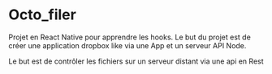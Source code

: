 # Octo_filer

Projet en React Native pour apprendre les hooks.
Le but du projet est de créer une application dropbox like via une App et un serveur API Node.

Le but est de contrôler les fichiers sur un serveur distant via une api en Rest
